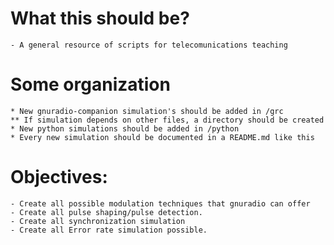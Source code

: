 # What this should be?
    - A general resource of scripts for telecomunications teaching

# Some organization
    * New gnuradio-companion simulation's should be added in /grc
    ** If simulation depends on other files, a directory should be created
    * New python simulations should be added in /python
    * Every new simulation should be documented in a README.md like this

# Objectives:
    - Create all possible modulation techniques that gnuradio can offer
    - Create all pulse shaping/pulse detection.
    - Create all synchronization simulation
    - Create all Error rate simulation possible.
